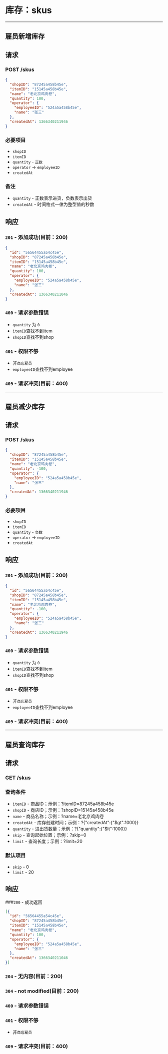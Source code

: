 # 库存：skus
***

## 雇员新增库存
## 请求
### POST /skus
```json
{
  "shopID": "87245a458b45e",
  "itemID": "15145a458b45e",
  "name": "老北京鸡肉卷",
  "quantity": 100,
  "operator": {
    "employeeID": "524a5a458b45e",
    "name": "张三"
  },
  "createdAt": 1366340211946
}
```
### 必要项目
* `shopID`
* `itemID`
* `quantity` - `正数`
* `operator` -> `employeeID`
* `createdAt`

### 备注
* `quantity` - 正数表示进货，负数表示出货
* `createdAt` - 时间格式一律为整型值的秒数

## 响应
### `201` - 添加成功(目前：200)
```json
{
  "id": "56564455a54c45e",
  "shopID": "87245a458b45e",
  "itemID": "15145a458b45e",
  "name": "老北京鸡肉卷",
  "quantity": 100,
  "operator": {
    "employeeID": "524a5a458b45e",
    "name": "张三"
  },
  "createdAt": 1366340211046
}
```
### `400` - 请求参数错误
* `quantity` 为 `0`
* `itemID`查找不到item
* `shopID`查找不到shop


### `401` - 权限不够
* 非`商店雇员`
* `employeeID`查找不到employee

### `409` - 请求冲突(目前：400)
***

## 雇员减少库存
## 请求
### POST /skus
```json
{
  "shopID": "87245a458b45e",
  "itemID": "15145a458b45e",
  "name": "老北京鸡肉卷",
  "quantity": -100,
  "operator": {
    "employeeID": "524a5a458b45e",
    "name": "张三"
  },
  "createdAt": 1366340211946
}
```
### 必要项目
* `shopID`
* `itemID`
* `quantity` - `负数`
* `operator` -> `employeeID`
* `createdAt`

## 响应
### `201` - 添加成功(目前：200)
```json
{
  "id": "56564455a54c45e",
  "shopID": "87245a458b45e",
  "itemID": "15145a458b45e",
  "name": "老北京鸡肉卷",
  "quantity": -100,
  "operator": {
    "employeeID": "524a5a458b45e",
    "name": "张三"
  },
  "createdAt": 1366340211946
}
```
### `400` - 请求参数错误
* `quantity` 为 `0`
* `itemID`查找不到item
* `shopID`查找不到shop

### `401` - 权限不够
* 非`商店雇员`
* `employeeID`查找不到employee

### `409` - 请求冲突(目前：400)
***

## 雇员查询库存
## 请求
### GET /skus
### 查询条件
* `itemID` - 商品ID；示例：?itemID=87245a458b45e
* `shopID` - 商店ID；示例：?shopID=15145a458b45e
* `name` - 商品名称；示例：?name=老北京鸡肉卷
* `createdAt` - 库存创建时间；示例：?{"createdAt":{"$gt":1000}}
* `quantity` - 进出货数量；示例：?{"quantity":{"$lt":1000}}
* `skip` - 查询起始位置；示例：?skip=0
* `limit` - 查询长度；示例：?limit=20

### 默认项目
* `skip` - 0
* `limit` - 20

## 响应
###`200` - 成功返回
```json
[{
  "id": "56564455a54c45e",
  "shopID": "87245a458b45e",
  "itemID": "15145a458b45e",
  "name": "老北京鸡肉卷",
  "quantity": 100,
  "operator": {
    "employeeID": "524a5a458b45e",
    "name": "张三"
  },
  "createdAt": 1366340211046
}]
```
### `204` - 无内容(目前：200)
### `304` - not modified(目前：200)
### `400` - 请求参数错误
### `401` - 权限不够
* 非`商店雇员`

### `409` - 请求冲突(目前：400)
